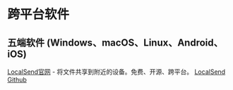 # 跨平台软件

## 五端软件 (Windows、macOS、Linux、Android、iOS)
[LocalSend官网](https://localsend.org/) - 将文件共享到附近的设备。免费、开源、跨平台。  [LocalSend Github](https://github.com/localsend/localsend)  

